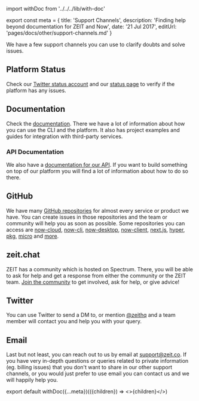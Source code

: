 import withDoc from '../../../lib/with-doc'

export const meta = {
  title: 'Support Channels',
  description: 'Finding help beyond documentation for ZEIT and Now',
  date: '21 Jul 2017',
  editUrl: 'pages/docs/other/support-channels.md'
}

We have a few support channels you can use to clarify doubts and solve issues.

## Platform Status
Check our [Twitter status account](https://twitter.com/zeit_status) and our [status page](https://zeit-status.co/) to verify if the platform has any issues.

## Documentation
Check the [documentation](/docs). There we have a lot of information about how you can use the CLI and the platform. It also has project examples and guides for integration with third-party services.

### API Documentation
We also have a [documentation for our API](https://zeit.co/api). If you want to build something on top of our platform you will find a lot of information about how to do so there.

## GitHub
We have many [GitHub repositories](https://github.com/zeit) for almost every service or product we have. You can create issues in those repositories and the team or community will help you as soon as possible. Some repositories you can access are [now-cloud](https://github.com/zeit/now-cloud), [now-cli](https://github.com/zeit/now-cli), [now-desktop](https://github.com/zeit/now-desktop), [now-client](https://github.com/zeit/now-client), [next.js](https://github.com/zeit/next.js), [hyper](https://github.com/zeit/hyper), [pkg](https://github.com/zeit/pkg), [micro](https://github.com/zeit/micro) and [more](https://github.com/zeit).

## zeit.chat
ZEIT has a community which is hosted on Spectrum. There, you will be able to ask for help and get a response from either the community or the ZEIT team. [Join the community](/chat) to get involved, ask for help, or give advice!

## Twitter
You can use Twitter to send a DM to, or mention [@zeithq](https://twitter.com/zeithq) and a team member will contact you and help you with your query.

## Email
Last but not least, you can reach out to us by email at [support@zeit.co](mailto:support@zeit.co). If you have very in-depth questions or queries related to private information (eg. billing issues) that you don't want to share in our other support channels, or you would just prefer to use email you can contact us and we will happily help you.

export default withDoc({...meta})(({children}) => <>{children}</>)
